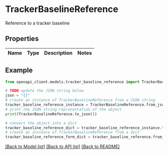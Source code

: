 # TrackerBaselineReference

Reference to a tracker baseline

## Properties

Name | Type | Description | Notes
------------ | ------------- | ------------- | -------------

## Example

```python
from openapi_client.models.tracker_baseline_reference import TrackerBaselineReference

# TODO update the JSON string below
json = "{}"
# create an instance of TrackerBaselineReference from a JSON string
tracker_baseline_reference_instance = TrackerBaselineReference.from_json(json)
# print the JSON string representation of the object
print(TrackerBaselineReference.to_json())

# convert the object into a dict
tracker_baseline_reference_dict = tracker_baseline_reference_instance.to_dict()
# create an instance of TrackerBaselineReference from a dict
tracker_baseline_reference_form_dict = tracker_baseline_reference.from_dict(tracker_baseline_reference_dict)
```
[[Back to Model list]](../README.md#documentation-for-models) [[Back to API list]](../README.md#documentation-for-api-endpoints) [[Back to README]](../README.md)


